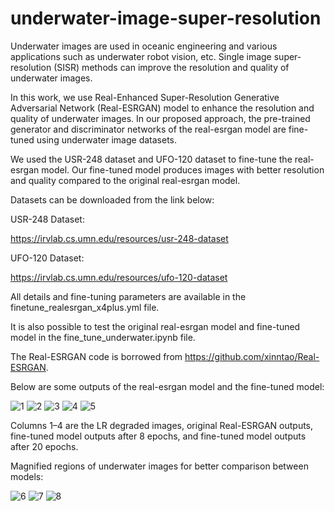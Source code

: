 # underwater-image-super-resolution

Underwater images are used in oceanic engineering and various applications such as underwater robot vision, etc. Single image super-resolution (SISR) methods can improve the resolution and quality of underwater images. 
 
In this work, we use Real-Enhanced Super-Resolution Generative Adversarial Network (Real-ESRGAN) model to enhance the resolution and quality of underwater images. In our proposed approach, the pre-trained generator and discriminator networks of the real-esrgan model are fine-tuned using underwater image datasets.

We used the USR-248 dataset and UFO-120 dataset to fine-tune the real-esrgan model.
Our fine-tuned model produces images with better resolution and quality compared to the original real-esrgan model.

Datasets can be downloaded from the link below: 

USR-248 Dataset:

https://irvlab.cs.umn.edu/resources/usr-248-dataset

UFO-120 Dataset:

https://irvlab.cs.umn.edu/resources/ufo-120-dataset

All details and fine-tuning parameters are available in the finetune_realesrgan_x4plus.yml file.

It is also possible to test the original real-esrgan model and fine-tuned model in the fine_tune_underwater.ipynb file.

The Real-ESRGAN code is borrowed from https://github.com/xinntao/Real-ESRGAN.

Below are some outputs of the real-esrgan model and the fine-tuned model:

![1](https://user-images.githubusercontent.com/47056654/200174179-1c8533e2-cf81-4715-a045-80a11ed4d1d4.jpeg)
![2](https://user-images.githubusercontent.com/47056654/200174206-1d7eb2f3-f216-43dd-9c75-8c24278ae807.jpeg)
![3](https://user-images.githubusercontent.com/47056654/200174224-e6598cc9-3b53-4064-a776-b7206bf5eba8.jpeg)
![4](https://user-images.githubusercontent.com/47056654/200174245-4ab4f300-6a35-416e-bf22-24cf24aa6431.jpeg)
![5](https://user-images.githubusercontent.com/47056654/200174289-74b240fa-619a-4316-85cf-bc493474c1f6.jpeg)

Columns 1–4 are the LR degraded images, original Real-ESRGAN outputs, fine-tuned model outputs after 8 epochs, and fine-tuned model outputs after 20 epochs.

Magnified regions of underwater images for better comparison between models:

![6](https://user-images.githubusercontent.com/47056654/200174311-1708bf01-55ef-470a-9a32-0f73cd3753db.jpeg)
![7](https://user-images.githubusercontent.com/47056654/200174325-c64e3c16-2491-4e94-b3aa-7d6ccea66b38.jpeg)
![8](https://user-images.githubusercontent.com/47056654/200174348-853233ee-23d1-49f6-98ea-f6f7e367a56f.jpeg)


